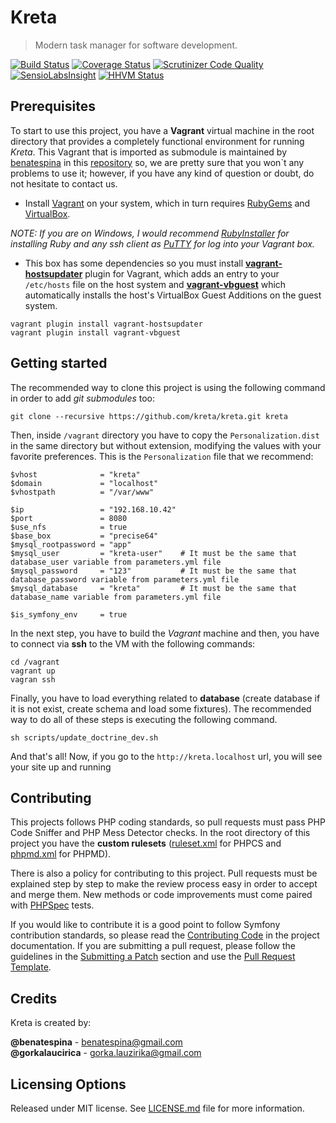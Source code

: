 # Kreta
> Modern task manager for software development.

[![Build Status](https://travis-ci.org/kreta-io/kreta.svg?branch=master)](https://travis-ci.org/kreta-io/kreta)
[![Coverage Status](https://img.shields.io/coveralls/kreta-io/kreta.svg)](https://coveralls.io/r/kreta-io/kreta)
[![Scrutinizer Code Quality](https://scrutinizer-ci.com/g/kreta-io/kreta/badges/quality-score.png?b=master)](https://scrutinizer-ci.com/g/kreta-io/kreta/?branch=master)
[![SensioLabsInsight](https://insight.sensiolabs.com/projects/c744caca-06bb-4b7f-9e0d-96282f4e8469/mini.png)](https://insight.sensiolabs.com/projects/c744caca-06bb-4b7f-9e0d-96282f4e8469)
[![HHVM Status](http://hhvm.h4cc.de/badge/kreta-io/kreta.svg)](http://hhvm.h4cc.de/package/kreta-io/kreta)


Prerequisites
-------------
To start to use this project, you have a **Vagrant** virtual machine in the root directory that provides a completely
functional environment for running *Kreta*. This Vagrant that is imported as submodule is maintained by
[benatespina](mailto:benatespina@gmail.com) in this [repository](https://github.com/benatespina/default-vagrant) so, we are pretty sure that you won`t any problems to use it; however, if you have any kind of question or doubt, do not
hesitate to contact us.

* Install [Vagrant](http://docs.vagrantup.com/v2/installation/index.html) on your system, which in turn requires
[RubyGems](https://rubygems.org/pages/download) and [VirtualBox](https://www.virtualbox.org/wiki/Downloads).

*NOTE: If you are on Windows, I would recommend [RubyInstaller](http://rubyinstaller.org/) for installing Ruby and any
ssh client as [PuTTY](http://www.chiark.greenend.org.uk/~sgtatham/putty/download.html) for log into your Vagrant box.*

* This box has some dependencies so you must install
**[vagrant-hostsupdater](https://github.com/cogitatio/vagrant-hostsupdater)** plugin for Vagrant, which adds an entry
to your `/etc/hosts` file on the host system and **[vagrant-vbguest](https://github.com/dotless-de/vagrant-vbguest)**
 which automatically installs the host's VirtualBox Guest Additions on the guest system.
```
vagrant plugin install vagrant-hostsupdater
vagrant plugin install vagrant-vbguest
```

Getting started
---------------

The recommended way to clone this project is using the following command in order to add *git submodules* too:

    git clone --recursive https://github.com/kreta/kreta.git kreta

Then, inside `/vagrant` directory you have to copy the `Personalization.dist` in the same directory but without
extension, modifying the values with your favorite preferences. This is the `Personalization` file that we recommend:

```
$vhost              = "kreta"
$domain             = "localhost"
$vhostpath          = "/var/www"

$ip                 = "192.168.10.42"
$port               = 8080
$use_nfs            = true
$base_box           = "precise64"
$mysql_rootpassword = "app"           
$mysql_user         = "kreta-user"    # It must be the same that database_user variable from parameters.yml file
$mysql_password     = "123"           # It must be the same that database_password variable from parameters.yml file
$mysql_database     = "kreta"         # It must be the same that database_name variable from parameters.yml file

$is_symfony_env     = true
```

In the next step, you have to build the *Vagrant* machine and then, you have to connect via **ssh** to the VM with the
following commands:

    cd /vagrant
    vagrant up
    vagran ssh

Finally, you have to load everything related to **database** (create database if it is not exist, create schema and load some
fixtures). The recommended way to do all of these steps is executing the following command.

    sh scripts/update_doctrine_dev.sh

And that's all! Now, if you go to the `http://kreta.localhost` url, you will see your site up and running

Contributing
------------

This projects follows PHP coding standards, so pull requests must pass PHP Code Sniffer and PHP Mess Detector
checks. In the root directory of this project you have the **custom rulesets** ([ruleset.xml]() for PHPCS and
[phpmd.xml]() for PHPMD).

There is also a policy for contributing to this project. Pull requests must
be explained step by step to make the review process easy in order to
accept and merge them. New methods or code improvements must come paired with [PHPSpec][1] tests.

If you would like to contribute it is a good point to follow Symfony contribution standards,
so please read the [Contributing Code][2] in the project
documentation. If you are submitting a pull request, please follow the guidelines
in the [Submitting a Patch][3] section and use the [Pull Request Template][4].

[1]: http://www.phpspec.net/
[2]: http://symfony.com/doc/current/contributing/code/index.html
[3]: http://symfony.com/doc/current/contributing/code/patches.html#check-list
[4]: http://symfony.com/doc/current/contributing/code/patches.html#make-a-pull-request

Credits
-------
Kreta is created by:
>
**@benatespina** - [benatespina@gmail.com](mailto:benatespina@gmail.com)<br/>
**@gorkalaucirica** - [gorka.lauzirika@gmail.com](mailto:gorka.lauzirika@gmail.com)

Licensing Options
-----------------
Released under MIT license. See [LICENSE.md](https://github.com/kreta/kreta/blob/master/LICENSE.md) file for more information.
